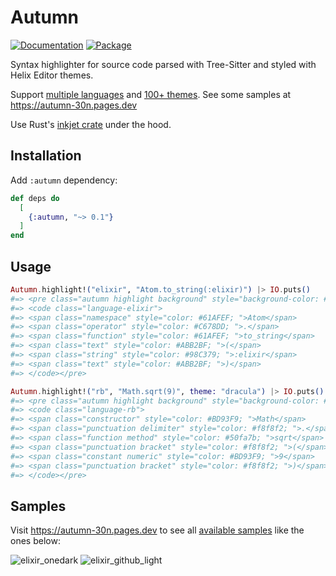 # Autumn

[![Documentation](http://img.shields.io/badge/hex.pm-docs-green.svg?style=flat)](https://hexdocs.pm/autumn)
[![Package](https://img.shields.io/hexpm/v/autumn.svg)](https://hex.pm/packages/autumn)

<!-- MDOC -->

Syntax highlighter for source code parsed with Tree-Sitter and styled with Helix Editor themes.

Support [multiple languages](https://github.com/leandrocp/autumn/blob/main/native/inkjet_nif/Cargo.toml#L20) and [100+ themes](https://github.com/leandrocp/autumn/tree/main/priv/themes). See some samples at https://autumn-30n.pages.dev

Use Rust's [inkjet crate](https://crates.io/crates/inkjet) under the hood.

## Installation

Add `:autumn` dependency:

```elixir
def deps do
  [
    {:autumn, "~> 0.1"}
  ]
end
```

## Usage

```elixir
Autumn.highlight!("elixir", "Atom.to_string(:elixir)") |> IO.puts()
#=> <pre class="autumn highlight background" style="background-color: #282C34; ">
#=> <code class="language-elixir">
#=> <span class="namespace" style="color: #61AFEF; ">Atom</span>
#=> <span class="operator" style="color: #C678DD; ">.</span>
#=> <span class="function" style="color: #61AFEF; ">to_string</span>
#=> <span class="text" style="color: #ABB2BF; ">(</span>
#=> <span class="string" style="color: #98C379; ">:elixir</span>
#=> <span class="text" style="color: #ABB2BF; ">)</span>
#=> </code></pre>

Autumn.highlight!("rb", "Math.sqrt(9)", theme: "dracula") |> IO.puts()
#=> <pre class="autumn highlight background" style="background-color: #282A36; ">
#=> <code class="language-rb">
#=> <span class="constructor" style="color: #BD93F9; ">Math</span>
#=> <span class="punctuation delimiter" style="color: #f8f8f2; ">.</span>
#=> <span class="function method" style="color: #50fa7b; ">sqrt</span>
#=> <span class="punctuation bracket" style="color: #f8f8f2; ">(</span>
#=> <span class="constant numeric" style="color: #BD93F9; ">9</span>
#=> <span class="punctuation bracket" style="color: #f8f8f2; ">)</span>
#=> </code></pre>
```

## Samples

Visit https://autumn-30n.pages.dev to see all [available samples](https://github.com/leandrocp/autumn/tree/main/priv/generated/samples) like the ones below:

![elixir_onedark](https://raw.github.com/leandrocp/autumn/main/assets/elixir_onedark.png)
![elixir_github_light](https://raw.github.com/leandrocp/autumn/main/assets/elixir_github_light.png)
